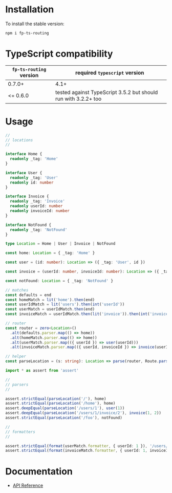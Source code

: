# Installation

To install the stable version:

```sh
npm i fp-ts-routing
```

# TypeScript compatibility

| `fp-ts-routing` version | required `typescript` version                                  |
| ----------------------- | -------------------------------------------------------------- |
| 0.7.0+                  | 4.1+                                                           |
| <= 0.6.0                | tested against TypeScript 3.5.2 but should run with 3.2.2+ too |

# Usage

```ts
//
// locations
//

interface Home {
  readonly _tag: 'Home'
}

interface User {
  readonly _tag: 'User'
  readonly id: number
}

interface Invoice {
  readonly _tag: 'Invoice'
  readonly userId: number
  readonly invoiceId: number
}

interface NotFound {
  readonly _tag: 'NotFound'
}

type Location = Home | User | Invoice | NotFound

const home: Location = { _tag: 'Home' }

const user = (id: number): Location => ({ _tag: 'User', id })

const invoice = (userId: number, invoiceId: number): Location => ({ _tag: 'Invoice', userId, invoiceId })

const notFound: Location = { _tag: 'NotFound' }

// matches
const defaults = end
const homeMatch = lit('home').then(end)
const userIdMatch = lit('users').then(int('userId'))
const userMatch = userIdMatch.then(end)
const invoiceMatch = userIdMatch.then(lit('invoice')).then(int('invoiceId')).then(end)

// router
const router = zero<Location>()
  .alt(defaults.parser.map(() => home))
  .alt(homeMatch.parser.map(() => home))
  .alt(userMatch.parser.map(({ userId }) => user(userId)))
  .alt(invoiceMatch.parser.map(({ userId, invoiceId }) => invoice(userId, invoiceId)))

// helper
const parseLocation = (s: string): Location => parse(router, Route.parse(s), notFound)

import * as assert from 'assert'

//
// parsers
//

assert.strictEqual(parseLocation('/'), home)
assert.strictEqual(parseLocation('/home'), home)
assert.deepEqual(parseLocation('/users/1'), user(1))
assert.deepEqual(parseLocation('/users/1/invoice/2'), invoice(1, 2))
assert.strictEqual(parseLocation('/foo'), notFound)

//
// formatters
//

assert.strictEqual(format(userMatch.formatter, { userId: 1 }), '/users/1')
assert.strictEqual(format(invoiceMatch.formatter, { userId: 1, invoiceId: 2 }), '/users/1/invoice/2')
```

# Documentation

- [API Reference](https://gcanti.github.io/fp-ts-routing)
